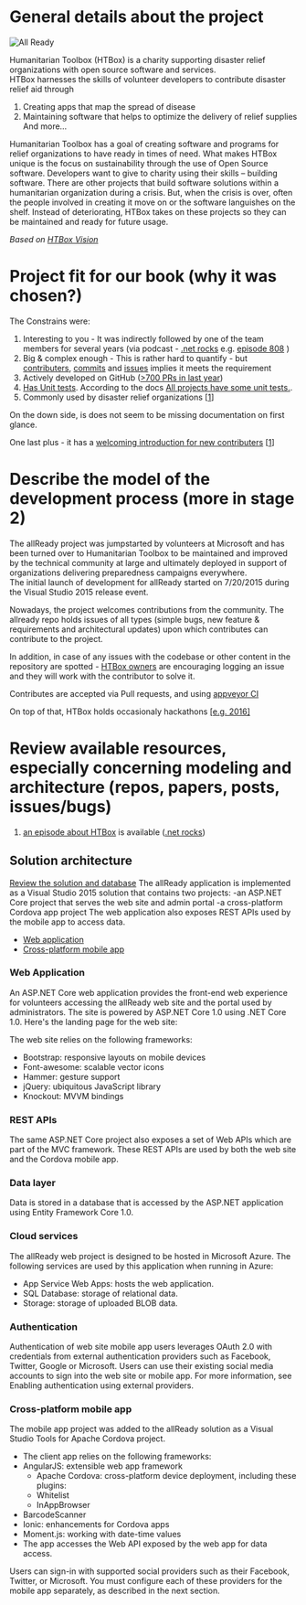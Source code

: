 # General details about the project  #

![All Ready](https://github.com/HTBox/allReady/blob/04456b9816ce918376e12d99c78bf434a444fed8/docs/media/all-ready-project-banner.jpg)

Humanitarian Toolbox (HTBox) is a charity supporting disaster relief organizations with open source software and services.  
HTBox harnesses the skills of volunteer developers to contribute disaster relief aid through

1.	Creating apps that map the spread of disease
2.	Maintaining software that helps to optimize the delivery of relief supplies
And more…

Humanitarian Toolbox has a goal of creating software and programs for relief organizations to have ready in times of need.
What makes HTBox unique is the focus on sustainability through the use of Open Source software. Developers want to give to charity using their skills – building software. 
There are other projects that build software solutions within a humanitarian organization during a crisis.  But, when the crisis is over, often the people involved in creating it move on or the software languishes on the shelf. Instead of deteriorating, HTBox takes on these projects so they can be maintained and ready for future usage.  

*Based on [HTBox Vision]( http://www.htbox.org/about/our-vision)*

#	Project fit for our book (why it was chosen?) #
The Constrains were:  
 1. Interesting to you - It was indirectly followed by one of the team members for several years (via podcast - [.net rocks](http://www.dotnetrocks.com) e.g. [episode 808](http://www.dotnetrocks.com/?show=808)  )
 2. Big & complex enough - This is rather hard to quantify - but [contributers](https://github.com/HTBox/allReady/graphs/contributors), [commits](https://github.com/HTBox/allReady/graphs/commit-activity) and [issues](https://github.com/HTBox/allReady/issues) implies it meets the requirement
 3. Actively developed on GitHub ([>700 PRs in last year](https://github.com/HTBox/allReady/pulls?utf8=%E2%9C%93&q=is%3Apr%20is%3Aclosed%20%20created%3A2016-01-01..2017-12-12))
 4. [Has Unit tests](https://github.com/HTBox/allReady/tree/04456b9816ce918376e12d99c78bf434a444fed8/AllReadyApp/Web-App/AllReady.UnitTest). According to the docs [All projects have some unit tests.](http://htbox.github.io/building-the-project.html).
 5. Commonly used by disaster relief organizations [[1](http://solutionscenter.nethope.org/case_studies/view/humanitarian-toolbox-visual-studio-online-used-to-energize-and-optimize-cro)]  
 
 On the down side, is does not seem to be missing documentation on first glance.  
 
 One last plus - it has a [welcoming introduction for new contributers](https://github.com/HTBox/allReady#how-you-can-help) [[1](https://github.com/HTBox/allReady/wiki/Solution-architecture)]


#	Describe the model of the development process (more in stage 2) #

The allReady project was jumpstarted by volunteers at Microsoft and has been turned over to Humanitarian Toolbox to be maintained and improved by the technical community at large and ultimately deployed in support of organizations delivering preparedness campaigns everywhere.  
The initial launch of development for allReady started on 7/20/2015 during the Visual Studio 2015 release event.

Nowadays, the project welcomes contributions from the community.
The allready repo holds issues of all types (simple bugs, new feature & requirements and architectural updates) upon which contributes can contribute to the project.

In addition, in case of any issues with the codebase or other content in the repository are spotted - [HTBox owners](https://github.com/orgs/HTBox/people) are encouraging logging an issue and they will work with the contributor to solve it.

Contributes are accepted via Pull requests, and using [appveyor CI](https://ci.appveyor.com/project/HTBox/allready/branch/master)

On top of that, HTBox holds occasionaly hackathons [[e.g. 2016]](https://www.meetup.com/AZGiveCamp/events/233223409/) 

#	Review available resources, especially concerning modeling and architecture (repos, papers, posts, issues/bugs) #
1. [an episode about HTBox](http://www.dotnetrocks.com/?show=808) is available ([.net rocks](http://www.dotnetrocks.com))


## Solution architecture ##


[Review the solution and database](https://github.com/HTBox/allReady/wiki/Solution-architecture)
The allReady application is implemented as a Visual Studio 2015 solution that contains two projects:
-an ASP.NET Core project that serves the web site and admin portal
-a cross-platform Cordova app project
The web application also exposes REST APIs used by the mobile app to access data.


- [Web application](#web-application)
- [Cross-platform mobile app](#cross-platform-mobile-app)


### Web Application ###

An ASP.NET Core web application provides the front-end web experience for volunteers accessing the allReady web site and the portal used by administrators. The site is powered by ASP.NET Core 1.0 using .NET Core 1.0. Here's the landing page for the web site:


The web site relies on the following frameworks:

* Bootstrap: responsive layouts on mobile devices
* Font-awesome: scalable vector icons
* Hammer: gesture support
* jQuery: ubiquitous JavaScript library
* Knockout: MVVM bindings


### REST APIs ###
The same ASP.NET Core project also exposes a set of Web APIs which are part of the MVC framework. These REST APIs are used by both the web site and the Cordova mobile app.

### Data layer ###
Data is stored in a database that is accessed by the ASP.NET application using Entity Framework Core 1.0.

### Cloud services ###
The allReady web project is designed to be hosted in Microsoft Azure. The following services are used by this application when running in Azure:

* App Service Web Apps: hosts the web application.
* SQL Database: storage of relational data.
* Storage: storage of uploaded BLOB data.

### Authentication ###
Authentication of web site mobile app users leverages OAuth 2.0 with credentials from external authentication providers such as Facebook, Twitter, Google or Microsoft. Users can use their existing social media accounts to sign into the web site or mobile app. For more information, see Enabling authentication using external providers.

### Cross-platform mobile app ###
The mobile app project was added to the allReady solution as a Visual Studio Tools for Apache Cordova project.

* The client app relies on the following frameworks:
* AngularJS: extensible web app framework
  * Apache Cordova: cross-platform device deployment, including these plugins:
  * Whitelist
  * InAppBrowser
* BarcodeScanner
* Ionic: enhancements for Cordova apps
* Moment.js: working with date-time values
* The app accesses the Web API exposed by the web app for data access.

Users can sign-in with supported social providers such as their Facebook, Twitter, or Microsoft. You must configure each of these providers for the mobile app separately, as described in the next section.
